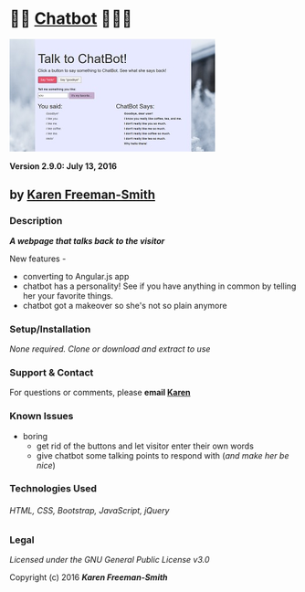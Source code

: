 # :lips::speech_balloon: [Chatbot](http://karenfreemansmith.github.io/chatbot) :hear_no_evil::see_no_evil::speak_no_evil:
![project screenshot](/img/screenshot.jpg)

__Version 2.9.0: July 13, 2016__
## by [Karen Freeman-Smith](http://karenfreemansmith.github.io)

### Description
__*A webpage that talks back to the visitor*__

New features -
* converting to Angular.js app
* chatbot has a personality! See if you have anything in common
by telling her your favorite things.
* chatbot got a makeover so she's not so plain anymore

### Setup/Installation
*None required. Clone or download and extract to use*

### Support & Contact
For questions or comments, please __email [Karen](karenfreemansmith@gmail.com)__

### Known Issues
* boring
  * get rid of the buttons and let visitor enter their own words
  * give chatbot some talking points to respond with (*and make her be nice*)

### Technologies Used
###### HTML, CSS, Bootstrap, JavaScript, jQuery

### Legal
*Licensed under the GNU General Public License v3.0*

Copyright (c) 2016 **_Karen Freeman-Smith_**
